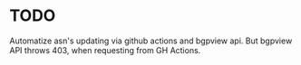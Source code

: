# TODO

Automatize asn's updating via github actions and bgpview api. But bgpview API throws 403, when requesting from GH Actions.
